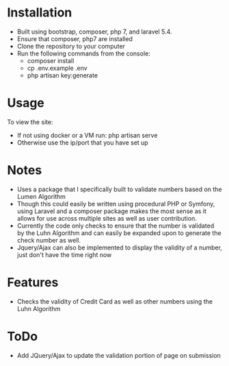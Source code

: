 # Installation
- Built using bootstrap, composer, php 7, and laravel 5.4.
- Ensure that composer, php7 are installed
- Clone the repository to your computer
- Run the following commands from the console:
    - composer install
    - cp .env.example .env 
    - php artisan key:generate 
    
# Usage
To view the site:
- If not using docker or a VM run:  php artisan serve
- Otherwise use the ip/port that you have set up

# Notes
- Uses a package that I specifically built to validate numbers based on the Lumen Algorithm 
- Though this could easily be written using procedural PHP or Symfony, using Laravel and a composer package makes the most sense as it allows for use across multiple sites as well as user contribution.
- Currently the code only checks to ensure that the number is validated by the Luhn Algorithm and can easily be expanded upon to generate the check number as well.
- Jquery/Ajax can also be implemented to display the validity of a number, just don't have the time right now 

# Features
- Checks the validity of Credit Card as well as other numbers using the Luhn Algorithm

# ToDo
- Add JQuery/Ajax to update the validation portion of page on submission
